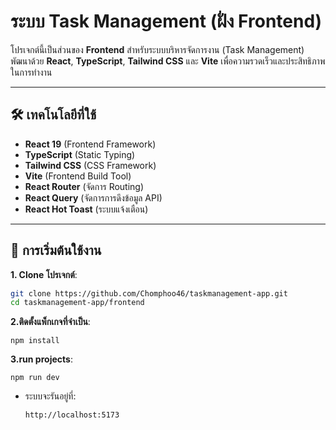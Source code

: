 # ระบบ Task Management (ฝั่ง Frontend)

โปรเจกต์นี้เป็นส่วนของ **Frontend** สำหรับระบบบริหารจัดการงาน (Task Management)  
พัฒนาด้วย **React**, **TypeScript**, **Tailwind CSS** และ **Vite** เพื่อความรวดเร็วและประสิทธิภาพในการทำงาน

---

## 🛠 เทคโนโลยีที่ใช้

- **React 19** (Frontend Framework)
- **TypeScript** (Static Typing)
- **Tailwind CSS** (CSS Framework)
- **Vite** (Frontend Build Tool)
- **React Router** (จัดการ Routing)
- **React Query** (จัดการการดึงข้อมูล API)
- **React Hot Toast** (ระบบแจ้งเตือน)

---

## 🚀 การเริ่มต้นใช้งาน

**1. Clone โปรเจกต์**:

```bash
git clone https://github.com/Chomphoo46/taskmanagement-app.git
cd taskmanagement-app/frontend
```

**2.ติดตั้งแพ็กเกจที่จำเป็น**:
```
npm install
```

**3.run projects**:
```
npm run dev
```
  - ระบบจะรันอยู่ที่:
    ```
    http://localhost:5173
    ```
